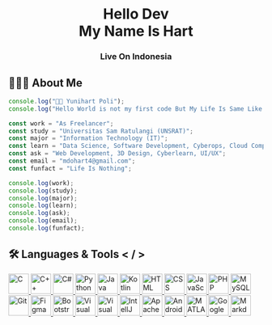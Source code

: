 <div align="center">
  <h1>Hello Dev<br/>My Name Is Hart</h1>
  <h3>Live On Indonesia</h3>
</div>

<!--
- 🔭 I’m currently working on ...
- 🎓 I’m currently studying at ...
- 📖 I'm majoring in ...
- 🌱 I’m currently learning ...
- 👯 I’m looking to collaborate on ...
- 🤔 I’m looking for help with ...
- 💬 Ask me about ...
- 📫 How to reach me: ...
- 😄 Pronouns: ...
- ⚡ Fun fact: ...
-->

<h2>👨🏻‍💻 About Me</h2>

```js
console.log("👋🏻 Yunihart Poli");
console.log("Hello World is not my first code But My Life Is Same Like Hello World");

const work = "As Freelancer";
const study = "Universitas Sam Ratulangi (UNSRAT)";
const major = "Information Technology (IT)";
const learn = "Data Science, Software Development, Cyberops, Cloud Computing, Web Development, Machine Learning";
const ask = "Web Development, 3D Design, Cyberlearn, UI/UX";
const email = "mdohart4@gmail.com";
const funfact = "Life Is Nothing";

console.log(work);
console.log(study);
console.log(major);
console.log(learn);
console.log(ask);
console.log(email);
console.log(funfact);

```

<!--
`:sparkles:` - Sparkles
`:fire:` - Fire
`:bug:` - Bug
`:memo:` - Memo
`:art:` - Art
`:rocket:` - Rocket
`:tada:` - Tada
`:book:` - Book
`:computer:` - Computer
`:bulb:` - Bulb
`:recycle:` - Recycle
`:speech_balloon:` - Speech Balloon
`:chart_with_upwards_trend:` - Chart with Upwards Trend
`:package:` - Package
`:gear:` - Gear
`:zap:` - Zap
`:gift:` - Gift
`:raising_hand:` - Raising Hand
`:muscle:` - Muscle
`:bulb:` - Lightbulb
`:construction:` - Construction
`:hourglass:` - Hourglass
`:sparkler:` - Sparkler
`:wrench:` - Wrench
`:mag:` - Magnifying Glass
`:green_book:` - Green Book
`:warning:` - Warning
`:lock:` - Lock
`:unlock:` - Unlock
`:eyes:` - Eyes
`:octocat:` - Octocat
-->

<h2>🛠 Languages & Tools < / > </h2>

<div>
  <a href="https://www.cprogramming.com" title="C">
    <img src="https://cdn.worldvectorlogo.com/logos/c-1.svg" alt="C" height="40" width="40"> 
  </a>
  <a href="https://www.cplusplus.com/reference" title="C++">
    <img src="https://api.iconify.design/logos/c-plusplus.svg" alt="C++" height="40" width="40"> 
  </a>
  <a href="https://docs.microsoft.com/en-us/dotnet/csharp/programming-guide" title="C#">
    <img src="https://cdn.worldvectorlogo.com/logos/c--4.svg" alt="C#" height="40" width="40"> 
  </a>
  <a href="https://www.python.org" title="Python">
    <img src="https://api.iconify.design/logos/python.svg" alt="Python" height="40" width="40"> 
  </a>
  <a href="https://www.java.com" title="Java">
    <img src="https://api.iconify.design/logos/java.svg" alt="Java" height="40" width="40"> 
  </a>
  <a href="https://kotlinlang.org" title="Kotlin">
    <img src="https://api.iconify.design/logos/kotlin-icon.svg" alt="Kotlin" height="40" width="40"> 
  </a>
  <a href="https://www.w3schools.com/html" title="HTML">
    <img src="https://api.iconify.design/vscode-icons/file-type-html.svg" alt="HTML" height="40" width="40"> 
  </a>
  <a href="https://www.w3schools.com/css" title="CSS">
    <img src="https://api.iconify.design/vscode-icons/file-type-css.svg" alt="CSS" height="40" width="40"> 
  </a>
  <a href="https://www.javascript.com" title="JavaScript">
    <img src="https://api.iconify.design/logos/javascript.svg" alt="JavaScript" height="40" width="40"> 
  </a>
  <a href="https://www.php.net" title="PHP">
    <img src="https://api.iconify.design/logos/php.svg" alt="PHP" height="40" width="40"> 
  </a>
  <a href="https://www.mysql.com" title="MySQL">
    <img src="https://api.iconify.design/logos/mysql.svg" alt="MySQL" height="40" width="40"> 
  </a>
  <a href="https://git-scm.com" title="Git">
    <img src="https://api.iconify.design/logos/git-icon.svg" alt="Git" height="40" width="40"> 
  </a>
  <a href="https://www.figma.com" title="Figma">
    <img src="https://api.iconify.design/logos/figma.svg" alt="Figma" height="40" width="40"> 
  </a>
  <a href="https://getbootstrap.com" title="Bootstrap">
    <img src="https://api.iconify.design/logos/bootstrap.svg" alt="Bootstrap" height="40" width="40"> 
  </a>
  <a href="https://code.visualstudio.com" title="Visual Studio Code">
    <img src="https://api.iconify.design/logos/visual-studio-code.svg" alt="Visual Studio Code" height="40" width="40"> 
  </a>
  <a href="https://visualstudio.microsoft.com" title="Visual Studio">
    <img src="https://api.iconify.design/logos/visual-studio.svg" alt="Visual Studio" height="40" width="40"> 
  </a>
  <a href="https://www.jetbrains.com/idea" title="IntellJ IDEA">
    <img src="https://api.iconify.design/logos/intellij-idea.svg" alt="IntellJ IDEA" height="40" width="40"> 
  </a>
  <a href="https://netbeans.apache.org" title="Apache NetBeans">
    <img src="https://upload.wikimedia.org/wikipedia/commons/thumb/9/98/Apache_NetBeans_Logo.svg/1200px-Apache_NetBeans_Logo.svg.png" alt="Apache NetBeans" height="40"   width="auto">
  </a>
  <a href="https://developer.android.com/studio" title="Android Studio">
    <img src="https://upload.wikimedia.org/wikipedia/commons/9/95/Android_Studio_Icon_3.6.svg" alt="Android Studio" height="40" width="40">
  </a>
  <a href="https://www.mathworks.com/products/matlab.html" title="MATLAB">
    <img src="https://api.iconify.design/vscode-icons/file-type-matlab.svg" alt="MATLAB" height="40" width="40">
  </a>
  <a href="https://colab.research.google.com" title="Google Collab">
    <img src="https://colab.research.google.com/img/colab_favicon_256px.png" alt="Google Collab" height="40" width="40"> 
  </a>
  <a href="https://www.markdownguide.org" title="Markdown">
    <img src="https://api.iconify.design/bi/markdown-fill.svg?color=%23aaa" alt="Markdown" height="40" width="40"> 
  </a>
</div>
